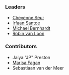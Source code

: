 ### Leaders
* [Cheyenne Seur](mailto:cheyenne.seur@gmail.com)
* [Irfaan Santoe](mailto:irfaan.santoe@owasp.org)
* [Michael Bernhardt](https://de.linkedin.com/in/michael-bernhardt-cyber)
* [Robin van Loon](mailto:robin.vanloon@owasp.org)

### Contributors
* Jaiya "JP" Preston
* [Marisa Fagan](https://www.linkedin.com/in/marisafagan/)
* Sebastiaan van der Meer
